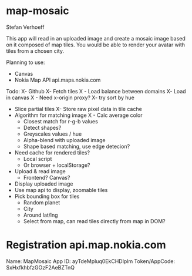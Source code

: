 map-mosaic
==========

Stefan Verhoeff

This app will read in an uploaded image and create a mosaic image based on it composed of map tiles. You would be able to render your avatar with tiles from a chosen city.

Planning to use:
- Canvas
- Nokia Map API api.maps.nokia.com

Todo:
X- Github
X- Fetch tiles
X  - Load balance between domains
X- Load in canvas
X - Need x-origin proxy?
X- try sort by hue
- Slice partial tiles
X- Store raw pixel data in tile cache
- Algorithm for matching image
X  - Calc average color
  - Closest match for r-g-b values
  - Detect shapes?
  - Greyscales values / hue
  - Alpha-blend with uploaded image
  - Shape based matching, use edge detecion?
- Need cache for rendered tiles?
  - Local script
  - Or browser + localStorage?
- Upload & read image
  - Frontend? Canvas?
- Display uploaded image
- Use map api to display, zoomable tiles
- Pick bounding box for tiles
  - Random planet
  - City
  - Around lat/lng
  - Select from map, can read tiles directly from map in DOM?

Registration api.map.nokia.com
==============================

Name: MapMosaic
App ID: ayTdeMpluq0EkCHDIplm
Token/AppCode: SxHxfkhbfzGOzF2AeBZTnQ
